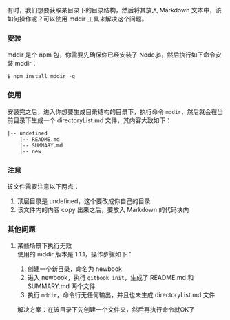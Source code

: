 有时，我们想要获取某目录下的目录结构，然后将其放入 Markdown 文本中，该如何操作呢？可以使用 mddir 工具来解决这个问题。

### 安装
mddir 是个 npm 包，你需要先确保你已经安装了 Node.js，然后执行如下命令安装 mddir：
```
$ npm install mddir -g
```

### 使用
安装完之后，进入你想要生成目录结构的目录下，执行命令 `mddir`，然后就会在当前目录下生成一个 directoryList.md 文件，其内容大致如下：
```
|-- undefined
    |-- README.md
    |-- SUMMARY.md
    |-- new
```

### 注意
该文件需要注意以下两点：
1. 顶层目录是 undefined，这个要改成你自己的目录
2. 该文件内的内容 copy 出来之后，要放入 Markdown 的代码块内

### 其他问题
1. 某些场景下执行无效  
使用的 mddir 版本是 1.1.1，操作步骤如下：  
    1. 创建一个新目录，命名为 newbook
    2. 进入 newbook，执行 `gitbook init`，生成了 README.md 和 SUMMARY.md 两个文件
    3. 执行 `mddir`，命令行无任何输出，并且也未生成 directoryList.md 文件  
    
    解决方案：在该目录下先创建一个文件夹，然后再执行命令就OK了
